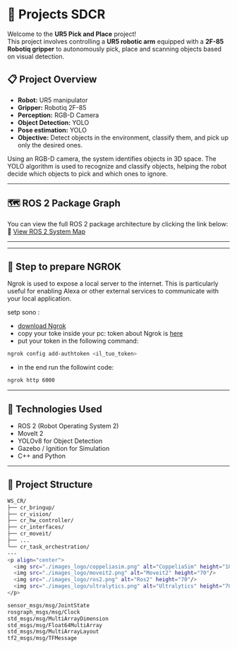 # 🤖 Projects SDCR

Welcome to the **UR5 Pick and Place** project!  
This project involves controlling a **UR5 robotic arm** equipped with a **2F-85 Robotiq gripper** to autonomously pick, place and scanning objects based on visual detection.

## 📋 Project Overview

- **Robot:** UR5 manipulator
- **Gripper:** Robotiq 2F-85
- **Perception:** RGB-D Camera
- **Object Detection:** YOLO 
- **Pose estimation:** YOLO
- **Objective:** Detect objects in the environment, classify them, and pick up only the desired ones.

Using an RGB-D camera, the system identifies objects in 3D space. The YOLO algorithm is used to recognize and classify objects, helping the robot decide which objects to pick and which ones to ignore.

---

## 🗺️ ROS 2 Package Graph

You can view the full ROS 2 package architecture by clicking the link below:  
🔗 [View ROS 2 System Map](https://app.diagrams.net/#G1d35rVPIo2uMd6x9BIGAX8NVfY-hrPb3q#%7B%22pageId%22%3A%22MBEQydd_YOxhgCBZd9wA%22%7D)

---
---

## 🔗 Step to prepare NGROK

Ngrok is used to expose a local server to the internet. This is particularly useful for enabling Alexa or other external services to communicate with your local application.

setp sono : 

- [download Ngrok](https://dashboard.ngrok.com/get-started/setup/linux)
- copy your toke inside your pc: token about Ngrok is [here](https://dashboard.ngrok.com/get-started/your-authtoken)
- put your token in the following command: 
```bash
ngrok config add-authtoken <il_tuo_token>
```
- in the end run the followint code: 
```bash
ngrok http 6000
```
---



## 🚀 Technologies Used

- ROS 2 (Robot Operating System 2)
- MoveIt 2
- YOLOv8 for Object Detection
- Gazebo / Ignition for Simulation
- C++ and Python



---

## 📂 Project Structure

```bash
WS_CR/
├── cr_bringup/
├── cr_vision/
├── cr_hw_controller/
├── cr_interfaces/
├── cr_moveit/
├── ...  
└── cr_task_orchestration/
---
<p align="center">
  <img src="./images_logo/coppeliasim.png" alt="CoppeliaSim" height="100"/>  
  <img src="./images_logo/moveit2.png" alt="Moveit2" height="70"/>  
  <img src="./images_logo/ros2.png" alt="Ros2" height="70"/>  
  <img src="./images_logo/ultralytics.png" alt="Ultralytics" height="70"/>  
</p>

sensor_msgs/msg/JointState
rosgraph_msgs/msg/Clock
std_msgs/msg/MultiArrayDimension
std_msgs/msg/Float64MultiArray
std_msgs/msg/MultiArrayLayout
tf2_msgs/msg/TFMessage
